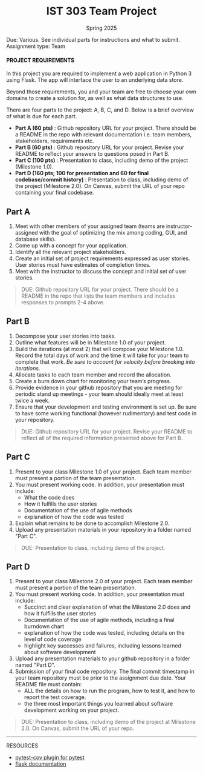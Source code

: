 <h1 style="text-align: center;">IST 303 Team Project</h1>

<p style="text-align: center;">Spring 2025</p>

Due: Various. See individual parts for instructions and what to submit. \
Assignment type: Team

#### PROJECT REQUIREMENTS
In this project you are required to implement a web application in Python 3 using Flask. The app will interface the user to an underlying data store.

Beyond those requirements, you and your team are free to choose your own domains to create a solution for, as well as what data structures to use.

There are four parts to the project: A, B, C, and D.  Below is a brief overview of what is due for each part.

- **Part A (60 pts)**
: Github repository URL for your project. There should be a README in the repo with relevant documentation i.e. team members, stakeholders, requirements etc.
- **Part B (60 pts)**
: Github repository URL for your project. Revise your README to reflect your answers to questions posed in Part B.
- **Part C (100 pts)**
: Presentation to class, including demo of the project (Milestone 1.0).
- **Part D (160 pts; 100 for presentation and 60 for final codebase/commit history)**
: Presentation to class, including demo of the project (Milestone 2.0). On Canvas, submit the URL of your repo containing your final codebase.


## Part A

1. Meet with other members of your assigned team (teams are instructor-assigned with the goal of optimizing the mix among coding, GUI, and database skills).
2. Come up with a concept for your application.
3. Identify all the relevant project stakeholders.
4. Create an initial set of project requirements expressed as user stories. User stories must have estimates of completion times.
5.	Meet with the instructor to discuss the concept and initial set of user stories.

> DUE: Github repository URL for your project. There should be a README in the repo that lists the team members and includes responses to prompts 2-4 above.

## Part B
1. Decompose your user stories into tasks.
2. Outline what features will be in Milestone 1.0 of your project.
3. Build the iterations (at most 2) that will compose your Milestone 1.0. Record the total days of work and the time it will take for your team to complete that work. _Be sure to account for velocity before breaking into iterations._
4. Allocate tasks to each team member and record the allocation.
5. Create a burn down chart for monitoring your team’s progress.
6. Provide evidence in your github repository that you are meeting for periodic stand up meetings - your team should ideally meet at least twice a week.
7. Ensure that your development and testing environment is set up. Be sure to have some working functional (however rudimentary) and test code in your repository.

> DUE: Github repository URL for your project. Revise your README to reflect all of the required information presented above for Part B.

## Part C
1. Present to your class Milestone 1.0 of your project. Each team member must present a portion of the team presentation.
2. You must present working code. In addition, your presentation must include:
   - What the code does
   - How it fulfills the user stories
   - Documentation of the use of agile methods
   - explanation of how the code was tested
3. Explain what remains to be done to accomplish Milestone 2.0.
4. Upload any presentation materials in your repository in a folder named "Part C".

> DUE: Presentation to class, including demo of the project.

## Part D
1. Present to your class Milestone 2.0 of your project. Each team member must present a portion of the team presentation.
2. You must present working code. In addition, your presentation must include:
   - Succinct and clear explanation of what the Milestone 2.0 does and how it fulfills the user stories
   - Documentation of the use of agile methods, including a final burndown chart
   - explanation of how the code was tested, including details on the level of code coverage
   - highlight key successes and failures, including lessons learned about software development 
3. Upload any presentation materials to your github repository in a folder named "Part D".
4. Submission of your final code repository. The final commit timestamp in your team repository must be prior to the assignment due date. Your README file must contain:
   - ALL the details on how to run the program, how to test it, and how to report the test coverage. 
   - the three most important things you learned about software development working on your project.

> DUE: Presentation to class, including demo of the project at Milestone 2.0. On Canvas, submit the URL of your repo.


---
RESOURCES
- [pytest-cov plugin for pytest](https://pypi.org/project/pytest-cov/)
- [flask documentation](https://flask.palletsprojects.com/en/3.0.x/)